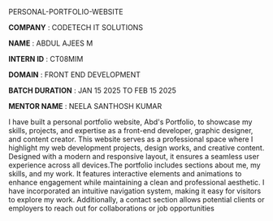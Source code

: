 PERSONAL-PORTFOLIO-WEBSITE

**COMPANY** : CODETECH IT SOLUTIONS

**NAME** : ABDUL AJEES M

**INTERN ID** : CT08MIM

**DOMAIN** : FRONT END DEVELOPMENT

**BATCH DURATION** : JAN 15 2025 TO FEB 15 2025

**MENTOR NAME** : NEELA SANTHOSH KUMAR

I have built a personal portfolio website, Abd's Portfolio, to showcase my skills, projects, and expertise as a front-end developer, graphic designer, and content creator. This website serves as a professional space where I highlight my web development projects, design works, and creative content. Designed with a modern and responsive layout, it ensures a seamless user experience across all devices.The portfolio includes sections about me, my skills, and my work. It features interactive elements and animations to enhance engagement while maintaining a clean and professional aesthetic. I have incorporated an intuitive navigation system, making it easy for visitors to explore my work. Additionally, a contact section allows potential clients or employers to reach out for collaborations or job opportunities
